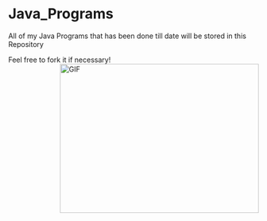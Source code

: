 # Java_Programs
All of my Java Programs that has been done till date will be stored in this Repository

Feel free to fork it if necessary!
<img align="right" alt="GIF" height="300px" width="400px" src="https://stackify.com/wp-content/uploads/2018/09/Java-Debugging-Tips-1280x720.jpg"/>
